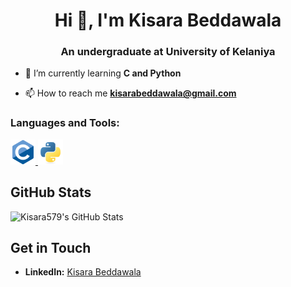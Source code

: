 <!---
Kisara579/Kisara579 is a ✨ special ✨ repository because its `README.md` (this file) appears on your GitHub profile.
You can click the Preview link to take a look at your changes.
--->
<h1 align="center">Hi 👋, I'm Kisara Beddawala</h1>
<h3 align="center">An undergraduate at University of Kelaniya</h3>

- 🌱 I’m currently learning **C and Python**

- 📫 How to reach me **kisarabeddawala@gmail.com**

<h3 align="left">Languages and Tools:</h3>
<p align="left"> <a href="https://www.cprogramming.com/" target="_blank" rel="noreferrer"> <img src="https://raw.githubusercontent.com/devicons/devicon/master/icons/c/c-original.svg" alt="c" width="40" height="40"/> </a> <a href="https://www.python.org" target="_blank" rel="noreferrer"> <img src="https://raw.githubusercontent.com/devicons/devicon/master/icons/python/python-original.svg" alt="python" width="40" height="40"/> </a> </p>

## GitHub Stats

![Kisara579's GitHub Stats](https://github-readme-stats.vercel.app/api?username=Kisara579&show_icons=true&theme=radical)

## Get in Touch

<!--- **Email:** [kisarabeddawala@gmail.com](mailto:kisarabeddawala@gmail.com)-->
- **LinkedIn:** [Kisara Beddawala](https://www.linkedin.com/in/kisara-beddawala-809980330)

